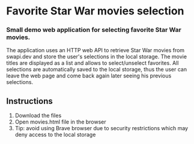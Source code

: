 # Favorite Star War movies selection
### Small demo web application for selecting favorite Star War movies.
The application uses an HTTP web API to retrieve Star War movies from swapi.dev and store the user's selections in the local storage.
The movie titles are displayed as a list and allows to select/unselect favorites.
All selections are automatically saved to the local storage, thus the user can leave the web page and come back again later seeing his previous selections.

## Instructions
1. Download the files
2. Open movies.html file in the browser
3. Tip: avoid using Brave browser due to security restrictions which may deny access to the local storage
